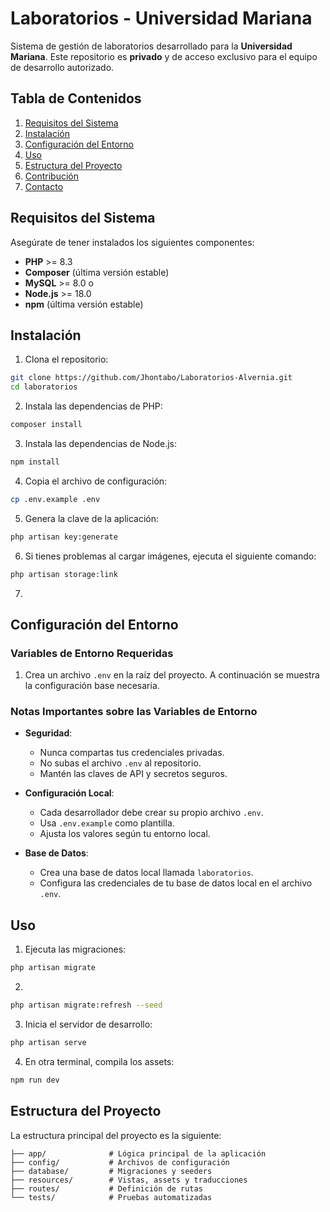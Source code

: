 # Laboratorios - Universidad Mariana

Sistema de gestión de laboratorios desarrollado para la **Universidad Mariana**. Este repositorio es **privado** y de acceso exclusivo para el equipo de desarrollo autorizado.

## Tabla de Contenidos

1. [Requisitos del Sistema](#requisitos-del-sistema)
2. [Instalación](#instalación)
3. [Configuración del Entorno](#configuración-del-entorno)
4. [Uso](#uso)
5. [Estructura del Proyecto](#estructura-del-proyecto)
6. [Contribución](#contribución)
7. [Contacto](#contacto)

## Requisitos del Sistema

Asegúrate de tener instalados los siguientes componentes:

- **PHP** >= 8.3
- **Composer** (última versión estable)
- **MySQL** >= 8.0 o
- **Node.js** >= 18.0
- **npm** (última versión estable)

## Instalación

1. Clona el repositorio:

```bash
git clone https://github.com/Jhontabo/Laboratorios-Alvernia.git
cd laboratorios
```

2. Instala las dependencias de PHP:

```bash
composer install
```

3. Instala las dependencias de Node.js:

```bash
npm install
```

4. Copia el archivo de configuración:

```bash
cp .env.example .env
```

5. Genera la clave de la aplicación:

```bash
php artisan key:generate
```

6. Si tienes problemas al cargar imágenes, ejecuta el siguiente comando:

```bash
php artisan storage:link
```

7.

## Configuración del Entorno

### Variables de Entorno Requeridas

1. Crea un archivo `.env` en la raíz del proyecto. A continuación se muestra la configuración base necesaria.

### Notas Importantes sobre las Variables de Entorno

- **Seguridad**:
  - Nunca compartas tus credenciales privadas.
  - No subas el archivo `.env` al repositorio.
  - Mantén las claves de API y secretos seguros.

- **Configuración Local**:
  - Cada desarrollador debe crear su propio archivo `.env`.
  - Usa `.env.example` como plantilla.
  - Ajusta los valores según tu entorno local.

- **Base de Datos**:
  - Crea una base de datos local llamada `laboratorios`.
  - Configura las credenciales de tu base de datos local en el archivo `.env`.

## Uso

1. Ejecuta las migraciones:

```bash
php artisan migrate
```

2.

```bash
php artisan migrate:refresh --seed
```

3. Inicia el servidor de desarrollo:

```bash
php artisan serve
```

4. En otra terminal, compila los assets:

```bash
npm run dev
```

## Estructura del Proyecto

La estructura principal del proyecto es la siguiente:

```
├── app/              # Lógica principal de la aplicación
├── config/           # Archivos de configuración
├── database/         # Migraciones y seeders
├── resources/        # Vistas, assets y traducciones
├── routes/           # Definición de rutas
└── tests/            # Pruebas automatizadas
```
